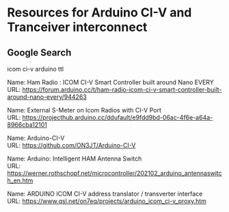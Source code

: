 # Resources for Arduino CI-V and Tranceiver interconnect 
## Google Search 
icom ci-v arduino ttl

Name: Ham Radio : ICOM CI-V Smart Controller built around Nano EVERY  
URL: https://forum.arduino.cc/t/ham-radio-icom-ci-v-smart-controller-built-around-nano-every/944263


Name: External S-Meter on Icom Radios with CI-V Port  
URL: https://projecthub.arduino.cc/ddufault/e9fdd9bd-06ac-4f6e-a64a-8966cba12101

Name: Arduino-CI-V  
URL: https://github.com/ON3JT/Arduino-CI-V


Name: Arduino: Intelligent HAM Antenna Switch  
URL: https://werner.rothschopf.net/microcontroller/202102_arduino_antennaswitch_en.htm

Name: ARDUINO ICOM CI-V address translator / transverter interface  
URL: https://www.qsl.net/on7eq/projects/arduino_icom_ci-v_proxy.htm
 
